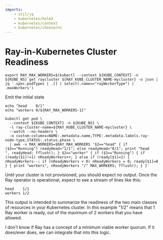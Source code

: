 ```yaml
---
imports:
    - util/jq
    - kubernetes/helm3
    - kubernetes/context
    - kubernetes/choose/ns
---
```


# Ray-in-Kubernetes Cluster Readiness

```shell
export RAY_MAX_WORKERS=$(kubectl --context ${KUBE_CONTEXT} -n ${KUBE_NS} get raycluster ${RAY_KUBE_CLUSTER_NAME-mycluster} -o json | jq '.spec.podTypes | .[] | select(.name=="rayWorkerType") | .maxWorkers')
```

Emit the initial state
```shell
echo "head    0/1"
echo "workers 0/${RAY_MAX_WORKERS-1}"
```

```shell
kubectl get pod \
  --context ${KUBE_CONTEXT} -n ${KUBE_NS} \
  -l ray-cluster-name=${RAY_KUBE_CLUSTER_NAME-mycluster} \
  --watch --no-headers \
  -o custom-columns=NAME:.metadata.name,TYPE:.metadata.labels.ray-node-type,STATUS:.status.phase \
  | awk -v MAX_WORKERS=$RAY_MAX_WORKERS '$2=="head" { if ($3=="Running") readyHead="1/1"; else readyHead="0/1"; print "head   ", readyHead; fflush(); } $2=="worker" { if ($3=="Running") { if (ready[$1]!=1) nReadyWorkers++; } else if (ready[$1]=1) { nReadyWorkers--; if (nReadyWorkers < 0) nReadyWorkers = 0; ready[$1]=0 } { print "workers", nReadyWorkers "/" MAX_WORKERS; fflush(); } }'
```

Until your cluster is not provisioned, you should expect no
output. Once the Ray operator is operational, expect to see a stream
of lines like this:

```
head    1/1
workers 1/2
```

This output is intended to summarize the readiness of the two main
classes of resources in your Kubernetes cluster. In this example "1/2"
means that 1 Ray worker is ready, out of the maximum of 2 workers that
you have allowed.

I don't know if Ray has a concept of a minimum viable worker
quorum. If it does/ever does, we can integrate that into this logic.
